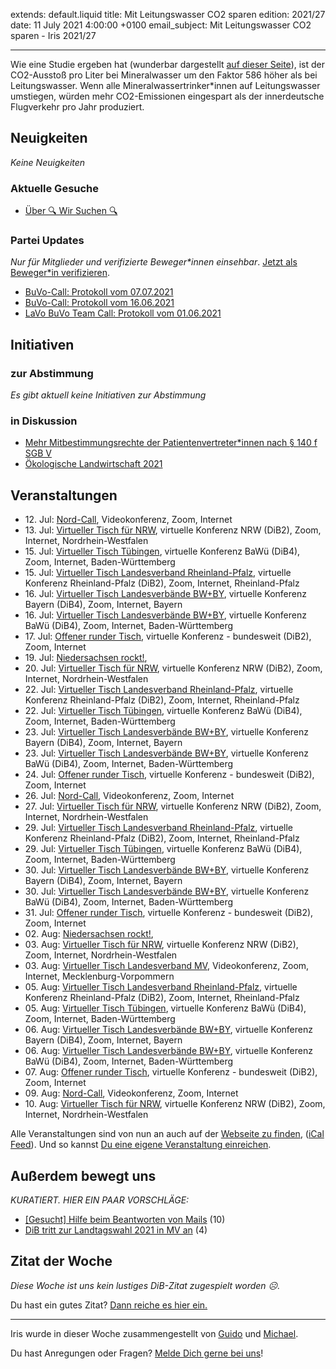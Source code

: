 
extends: default.liquid
title: Mit Leitungswasser CO2 sparen
edition: 2021/27
date: 11 July 2021 4:00:00 +0100
email_subject: Mit Leitungswasser CO2 sparen - Iris 2021/27

---
Wie eine Studie ergeben hat (wunderbar dargestellt [auf dieser Seite](https://atiptap.org/studie-vergleicht-co2-fussabdruck-von-flaschen-und-leitungswasser/)), ist der CO2-Ausstoß pro Liter bei Mineralwasser um den Faktor 586 höher als bei Leitungswasser.
Wenn alle Mineralwassertrinker\*innen auf Leitungswasser umstiegen, würden mehr CO2-Emissionen eingespart als der innerdeutsche Flugverkehr pro Jahr produziert.

## Neuigkeiten

_Keine Neuigkeiten_

### Aktuelle Gesuche

 - [Über 🔍 Wir Suchen 🔍](https://marktplatz.bewegung.jetzt/t/ueber-wir-suchen/8837)

### Partei Updates

_Nur für Mitglieder und verifizierte Beweger\*innen einsehbar_. [Jetzt als Beweger\*in verifizieren](https://bewegung.jetzt/bewegerin-werden/).

 - [BuVo-Call: Protokoll vom 07.07.2021](https://marktplatz.bewegung.jetzt/t/buvo-call-protokoll-vom-07-07-2021/38447)
 - [BuVo-Call: Protokoll vom 16.06.2021](https://marktplatz.bewegung.jetzt/t/buvo-call-protokoll-vom-16-06-2021/38294)
 - [LaVo BuVo Team Call: Protokoll vom 01.06.2021](https://marktplatz.bewegung.jetzt/t/lavo-buvo-team-call-protokoll-vom-01-06-2021/38293)

## Initiativen

### zur Abstimmung
_Es gibt aktuell keine Initiativen zur Abstimmung_

### in Diskussion
 - [Mehr Mitbestimmungsrechte der Patientenvertreter*innen nach § 140 f SGB V](https://abstimmen.bewegung.jetzt/initiative/309-mehr-mitbestimmungsrechte-der-patientenvertreterinnen-nach-140-f-sgb-v)
 - [Ökologische Landwirtschaft 2021](https://abstimmen.bewegung.jetzt/initiative/310-okologische-landwirtschaft-2021)


## Veranstaltungen

 - 12.&nbsp;Jul: [Nord-Call](https://bewegung.jetzt/veranstaltungen/nord-call-2021-07-12/), Videokonferenz, Zoom, Internet
 - 13.&nbsp;Jul: [Virtueller Tisch für NRW](https://bewegung.jetzt/veranstaltungen/virtueller-tisch-landesverbaende-bwby-2021-07-13/), virtuelle Konferenz NRW (DiB2), Zoom, Internet, Nordrhein-Westfalen
 - 15.&nbsp;Jul: [Virtueller Tisch Tübingen](https://bewegung.jetzt/veranstaltungen/virtueller-tisch-tuebingen-2021-07-15/), virtuelle Konferenz BaWü (DiB4), Zoom, Internet, Baden-Württemberg
 - 15.&nbsp;Jul: [Virtueller Tisch Landesverband Rheinland-Pfalz](https://bewegung.jetzt/veranstaltungen/virtueller-tisch-landesverband-rheinland-pfalz-2021-07-15/), virtuelle Konferenz Rheinland-Pfalz (DiB2), Zoom, Internet, Rheinland-Pfalz
 - 16.&nbsp;Jul: [Virtueller Tisch Landesverbände BW+BY](https://bewegung.jetzt/veranstaltungen/virtueller-tisch-landesverbaende-bwby-2-2021-07-16/), virtuelle Konferenz Bayern (DiB4), Zoom, Internet, Bayern
 - 16.&nbsp;Jul: [Virtueller Tisch Landesverbände BW+BY](https://bewegung.jetzt/veranstaltungen/virtueller-tisch-landesverbaende-bwby-3-2021-07-16/), virtuelle Konferenz BaWü (DiB4), Zoom, Internet, Baden-Württemberg
 - 17.&nbsp;Jul: [Offener runder Tisch](https://bewegung.jetzt/veranstaltungen/offener-runder-tisch-2021-07-17/), virtuelle Konferenz - bundesweit (DiB2), Zoom, Internet
 - 19.&nbsp;Jul: [Niedersachsen rockt!](https://bewegung.jetzt/veranstaltungen/niedersachsen-call-2021-07-19/), 
 - 20.&nbsp;Jul: [Virtueller Tisch für NRW](https://bewegung.jetzt/veranstaltungen/virtueller-tisch-landesverbaende-bwby-2021-07-20/), virtuelle Konferenz NRW (DiB2), Zoom, Internet, Nordrhein-Westfalen
 - 22.&nbsp;Jul: [Virtueller Tisch Landesverband Rheinland-Pfalz](https://bewegung.jetzt/veranstaltungen/virtueller-tisch-landesverband-rheinland-pfalz-2021-07-22/), virtuelle Konferenz Rheinland-Pfalz (DiB2), Zoom, Internet, Rheinland-Pfalz
 - 22.&nbsp;Jul: [Virtueller Tisch Tübingen](https://bewegung.jetzt/veranstaltungen/virtueller-tisch-tuebingen-2021-07-22/), virtuelle Konferenz BaWü (DiB4), Zoom, Internet, Baden-Württemberg
 - 23.&nbsp;Jul: [Virtueller Tisch Landesverbände BW+BY](https://bewegung.jetzt/veranstaltungen/virtueller-tisch-landesverbaende-bwby-2-2021-07-23/), virtuelle Konferenz Bayern (DiB4), Zoom, Internet, Bayern
 - 23.&nbsp;Jul: [Virtueller Tisch Landesverbände BW+BY](https://bewegung.jetzt/veranstaltungen/virtueller-tisch-landesverbaende-bwby-3-2021-07-23/), virtuelle Konferenz BaWü (DiB4), Zoom, Internet, Baden-Württemberg
 - 24.&nbsp;Jul: [Offener runder Tisch](https://bewegung.jetzt/veranstaltungen/offener-runder-tisch-2021-07-24/), virtuelle Konferenz - bundesweit (DiB2), Zoom, Internet
 - 26.&nbsp;Jul: [Nord-Call](https://bewegung.jetzt/veranstaltungen/nord-call-2021-07-26/), Videokonferenz, Zoom, Internet
 - 27.&nbsp;Jul: [Virtueller Tisch für NRW](https://bewegung.jetzt/veranstaltungen/virtueller-tisch-landesverbaende-bwby-2021-07-27/), virtuelle Konferenz NRW (DiB2), Zoom, Internet, Nordrhein-Westfalen
 - 29.&nbsp;Jul: [Virtueller Tisch Landesverband Rheinland-Pfalz](https://bewegung.jetzt/veranstaltungen/virtueller-tisch-landesverband-rheinland-pfalz-2021-07-29/), virtuelle Konferenz Rheinland-Pfalz (DiB2), Zoom, Internet, Rheinland-Pfalz
 - 29.&nbsp;Jul: [Virtueller Tisch Tübingen](https://bewegung.jetzt/veranstaltungen/virtueller-tisch-tuebingen-2021-07-29/), virtuelle Konferenz BaWü (DiB4), Zoom, Internet, Baden-Württemberg
 - 30.&nbsp;Jul: [Virtueller Tisch Landesverbände BW+BY](https://bewegung.jetzt/veranstaltungen/virtueller-tisch-landesverbaende-bwby-2-2021-07-30/), virtuelle Konferenz Bayern (DiB4), Zoom, Internet, Bayern
 - 30.&nbsp;Jul: [Virtueller Tisch Landesverbände BW+BY](https://bewegung.jetzt/veranstaltungen/virtueller-tisch-landesverbaende-bwby-3-2021-07-30/), virtuelle Konferenz BaWü (DiB4), Zoom, Internet, Baden-Württemberg
 - 31.&nbsp;Jul: [Offener runder Tisch](https://bewegung.jetzt/veranstaltungen/offener-runder-tisch-2021-07-31/), virtuelle Konferenz - bundesweit (DiB2), Zoom, Internet
 - 02.&nbsp;Aug: [Niedersachsen rockt!](https://bewegung.jetzt/veranstaltungen/niedersachsen-call-2021-08-02/), 
 - 03.&nbsp;Aug: [Virtueller Tisch für NRW](https://bewegung.jetzt/veranstaltungen/virtueller-tisch-landesverbaende-bwby-2021-08-03/), virtuelle Konferenz NRW (DiB2), Zoom, Internet, Nordrhein-Westfalen
 - 03.&nbsp;Aug: [Virtueller Tisch Landesverband MV](https://bewegung.jetzt/veranstaltungen/mv-call-2021-08-03/), Videokonferenz, Zoom, Internet, Mecklenburg-Vorpommern
 - 05.&nbsp;Aug: [Virtueller Tisch Landesverband Rheinland-Pfalz](https://bewegung.jetzt/veranstaltungen/virtueller-tisch-landesverband-rheinland-pfalz-2021-08-05/), virtuelle Konferenz Rheinland-Pfalz (DiB2), Zoom, Internet, Rheinland-Pfalz
 - 05.&nbsp;Aug: [Virtueller Tisch Tübingen](https://bewegung.jetzt/veranstaltungen/virtueller-tisch-tuebingen-2021-08-05/), virtuelle Konferenz BaWü (DiB4), Zoom, Internet, Baden-Württemberg
 - 06.&nbsp;Aug: [Virtueller Tisch Landesverbände BW+BY](https://bewegung.jetzt/veranstaltungen/virtueller-tisch-landesverbaende-bwby-2-2021-08-06/), virtuelle Konferenz Bayern (DiB4), Zoom, Internet, Bayern
 - 06.&nbsp;Aug: [Virtueller Tisch Landesverbände BW+BY](https://bewegung.jetzt/veranstaltungen/virtueller-tisch-landesverbaende-bwby-3-2021-08-06/), virtuelle Konferenz BaWü (DiB4), Zoom, Internet, Baden-Württemberg
 - 07.&nbsp;Aug: [Offener runder Tisch](https://bewegung.jetzt/veranstaltungen/offener-runder-tisch-2021-08-07/), virtuelle Konferenz - bundesweit (DiB2), Zoom, Internet
 - 09.&nbsp;Aug: [Nord-Call](https://bewegung.jetzt/veranstaltungen/nord-call-2021-08-09/), Videokonferenz, Zoom, Internet
 - 10.&nbsp;Aug: [Virtueller Tisch für NRW](https://bewegung.jetzt/veranstaltungen/virtueller-tisch-landesverbaende-bwby-2021-08-10/), virtuelle Konferenz NRW (DiB2), Zoom, Internet, Nordrhein-Westfalen


Alle Veranstaltungen sind von nun an auch auf der [Webseite zu finden](https://bewegung.jetzt/veranstaltungen/), ([iCal Feed](https://bewegung.jetzt/?ical=1)). Und so kannst [Du eine eigene Veranstaltung einreichen](https://marktplatz.bewegung.jetzt/t/eine-veranstaltung-auf-der-webseite-einreichen/21379).


## Außerdem bewegt uns

_KURATIERT. HIER EIN PAAR VORSCHLÄGE:_
 - [[Gesucht] Hilfe beim Beantworten von Mails](https://marktplatz.bewegung.jetzt/t/gesucht-hilfe-beim-beantworten-von-mails/38412) (10)
 - [DiB tritt zur Landtagswahl 2021 in MV an](https://marktplatz.bewegung.jetzt/t/dib-tritt-zur-landtagswahl-2021-in-mv-an/38372) (4)


## Zitat der Woche
_Diese Woche ist uns kein lustiges DiB-Zitat zugespielt worden ☹._

Du hast ein gutes Zitat? [Dann reiche es hier ein.](https://marktplatz.bewegung.jetzt/t/fortsetzung-lustige-dib-zitate/24431)


---

Iris wurde in dieser Woche zusammengestellt von [Guido](https://marktplatz.bewegung.jetzt/u/Guido/) und [Michael](https://marktplatz.bewegung.jetzt/u/MichaelVoss/).

Du hast Anregungen oder Fragen? [Melde Dich gerne bei uns](https://marktplatz.bewegung.jetzt/t/neu-iris-die-woechtliche-zusammenfasssung-zum-sonntagsbrunch/10990)!

